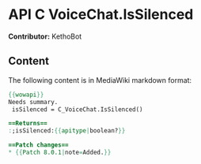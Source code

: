 # API C VoiceChat.IsSilenced

**Contributor:** KethoBot

## Content

The following content is in MediaWiki markdown format:

```mediawiki
{{wowapi}}
Needs summary.
 isSilenced = C_VoiceChat.IsSilenced()

==Returns==
:;isSilenced:{{apitype|boolean?}}

==Patch changes==
* {{Patch 8.0.1|note=Added.}}
```